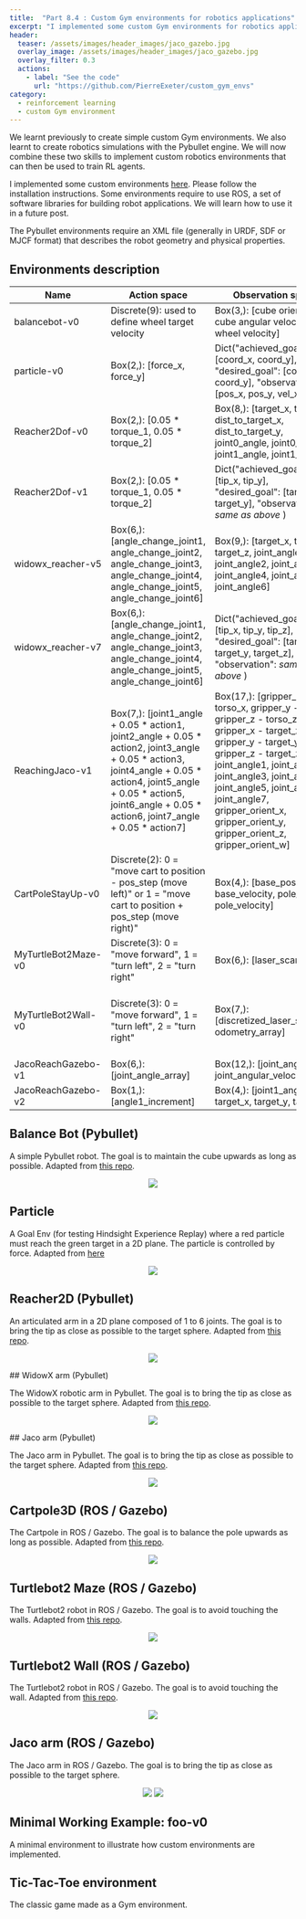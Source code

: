 ```yaml
---
title:  "Part 8.4 : Custom Gym environments for robotics applications"
excerpt: "I implemented some custom Gym environments for robotics applications with Pybullet and ROS."
header:
  teaser: /assets/images/header_images/jaco_gazebo.jpg
  overlay_image: /assets/images/header_images/jaco_gazebo.jpg
  overlay_filter: 0.3
  actions:
    - label: "See the code"
      url: "https://github.com/PierreExeter/custom_gym_envs"
category:
  - reinforcement learning
  - custom Gym environment
---
```


We learnt previously to create simple custom Gym environments. We also learnt to create robotics simulations with the Pybullet engine. We will now combine these two skills to implement custom robotics environments that can then be used to train RL agents.

I implemented some custom environments [here](https://github.com/PierreExeter/custom_gym_envs). Please follow the installation instructions. Some environments require to use ROS, a set of software libraries for building robot applications. We will learn how to use it in a future post.

The Pybullet environments require an XML file (generally in URDF, SDF or MJCF format) that describes the robot geometry and physical properties.



## Environments description

| Name     | Action space       | Observation space      | Rewards       |
| ---------| -------------------| -----------------------| ------------- |
| balancebot-v0 | Discrete(9): used to define wheel target velocity | Box(3,): [cube orientation , cube angular velocity , wheel velocity] | 0.1 - abs(self.vt - self.vd) * 0.005 |
| particle-v0 | Box(2,): [force_x, force_y] | Dict("achieved_goal": [coord_x, coord_y], "desired_goal": [coord_x, coord_y], "observation": [pos_x, pos_y, vel_x, vel_y])   | - dist (dense) or bool(dist <= distance_threshold) (sparse) |
| Reacher2Dof-v0 | Box(2,): [0.05 * torque_1, 0.05 * torque_2] | Box(8,): [target_x, target_y, dist_to_target_x, dist_to_target_y, joint0_angle, joint0_vel, joint1_angle, joint1_vel | [change in dist to target, electricity_cost, stuck_joint_cost] |
| Reacher2Dof-v1 | Box(2,): [0.05 * torque_1, 0.05 * torque_2] | Dict("achieved_goal": [tip_x, tip_y], "desired_goal": [target_x, target_y], "observation": *same as above* ) | - dist |
| widowx_reacher-v5 | Box(6,): [angle_change_joint1, angle_change_joint2, angle_change_joint3, angle_change_joint4, angle_change_joint5, angle_change_joint6] | Box(9,): [target_x, target_y, target_z, joint_angle1, joint_angle2, joint_angle3, joint_angle4, joint_angle5, joint_angle6] | - dist ^ 2 |
| widowx_reacher-v7 | Box(6,): [angle_change_joint1, angle_change_joint2, angle_change_joint3, angle_change_joint4, angle_change_joint5, angle_change_joint6] | Dict("achieved_goal": [tip_x, tip_y, tip_z], "desired_goal": [target_x, target_y, target_z], "observation": *same as above* ) | - dist ^ 2 |
| ReachingJaco-v1 | Box(7,): [joint1_angle + 0.05 * action1, joint2_angle + 0.05 * action2, joint3_angle + 0.05 * action3, joint4_angle + 0.05 * action4, joint5_angle + 0.05 * action5, joint6_angle + 0.05 * action6, joint7_angle + 0.05 * action7]  | Box(17,): [gripper_x - torso_x, gripper_y - torso_y, gripper_z - torso_z, gripper_x - target_x, gripper_y - target_y, gripper_z - target_z, joint_angle1, joint_angle2, joint_angle3, joint_angle4, joint_angle5, joint_angle6, joint_angle7, gripper_orient_x, gripper_orient_y, gripper_orient_z, gripper_orient_w]  | - dist |
| CartPoleStayUp-v0 | Discrete(2): 0 = "move cart to position - pos_step (move left)" or 1 = "move cart to position + pos_step (move right)" | Box(4,): [base_position, base_velocity, pole_angle, pole_velocity]  | if not done: reward = reward_pole_angle + reward_for_effective_movement else reward = -2000000 |
| MyTurtleBot2Maze-v0 | Discrete(3): 0 = "move forward", 1 = "turn left", 2 = "turn right" | Box(6,): [laser_scan array]  | if not done: reward = +5 (forward) or +1 (turn) else reward = -200 |
| MyTurtleBot2Wall-v0 | Discrete(3): 0 = "move forward", 1 = "turn left", 2 = "turn right" | Box(7,): [discretized_laser_scan, odometry_array]  | if not done: reward = +5 (forward) or +1 (turn) ; if distance_difference < 0: reward = +5 ; if done and in desired_position: reward = +200 else reward = -200 |
| JacoReachGazebo-v1 | Box(6,): [joint_angle_array] | Box(12,): [joint_angle_array, joint_angular_velocity_array]  | - dist |
| JacoReachGazebo-v2 | Box(1,): [angle1_increment] | Box(4,): [joint1_angle, target_x, target_y, target_z]  | - dist |

## Balance Bot (Pybullet)

A simple Pybullet robot. The goal is to maintain the cube upwards as long as possible. Adapted from [this repo](https://github.com/yconst/balance-bot/).

<p style="text-align:center;">
<img src="{{ site.url }}{{ site.baseurl }}/assets/images/custom_envs/balancebot.gif"/>
</p>

## Particle

A Goal Env (for testing Hindsight Experience Replay) where a red particle must reach the green target in a 2D plane. The particle is controlled by force. Adapted from [here](https://github.com/openai/baselines/issues/428)

<p style="text-align:center;">
<img src="{{ site.url }}{{ site.baseurl }}/assets/images/custom_envs/particle.gif"/>

## Reacher2D (Pybullet)

An articulated arm in a 2D plane composed of 1 to 6 joints. The goal is to bring the tip as close as possible to the target sphere. Adapted from [this repo](https://github.com/benelot/pybullet-gym).

<p style="text-align:center;">
<img src="{{ site.url }}{{ site.baseurl }}/assets/images/custom_envs/reacher2D.gif"/>
</p>
## WidowX arm (Pybullet)

The WidowX robotic arm in Pybullet. The goal is to bring the tip as close as possible to the target sphere. Adapted from [this repo](https://github.com/bhyang/replab).

<p style="text-align:center;">
<img src="{{ site.url }}{{ site.baseurl }}/assets/images/custom_envs/widowx.gif"/>
</p>
## Jaco arm (Pybullet)

The Jaco arm in Pybullet. The goal is to bring the tip as close as possible to the target sphere. Adapted from [this repo](https://github.com/Healthcare-Robotics/assistive-gym).
<p style="text-align:center;">
<img src="{{ site.url }}{{ site.baseurl }}/assets/images/custom_envs/jaco.gif"/>
</p>

## Cartpole3D (ROS / Gazebo)

The Cartpole in ROS / Gazebo. The goal is to balance the pole upwards as long as possible. Adapted from [this repo](https://bitbucket.org/theconstructcore/openai_examples_projects/src/master/). 
<p style="text-align:center;">
<img src="{{ site.url }}{{ site.baseurl }}/assets/images/custom_envs/cartpole3d.gif"/>
</p>

## Turtlebot2 Maze (ROS / Gazebo)

The Turtlebot2 robot in ROS / Gazebo. The goal is to avoid touching the walls. Adapted from [this repo](https://bitbucket.org/theconstructcore/openai_examples_projects/src/master/). 
<p style="text-align:center;">
<img src="{{ site.url }}{{ site.baseurl }}/assets/images/custom_envs/turtlebot2_maze.gif"/>
</p>

## Turtlebot2 Wall (ROS / Gazebo)

The Turtlebot2 robot in ROS / Gazebo. The goal is to avoid touching the wall. Adapted from [this repo](https://bitbucket.org/theconstructcore/openai_examples_projects/src/master/). 
<p style="text-align:center;">
<img src="{{ site.url }}{{ site.baseurl }}/assets/images/custom_envs/turtlebot2_wall.gif"/>
</p>

## Jaco arm (ROS / Gazebo)

The Jaco arm in ROS / Gazebo. The goal is to bring the tip as close as possible to the target sphere.
<p style="text-align:center;">
<img src="{{ site.url }}{{ site.baseurl }}/assets/images/custom_envs/jaco_ros.gif"/>
<img src="{{ site.url }}{{ site.baseurl }}/assets/images/custom_envs/jaco_ros_simple.gif"/>
</p>

## Minimal Working Example: foo-v0

A minimal environment to illustrate how custom environments are implemented.

## Tic-Tac-Toe environment

The classic game made as a Gym environment.
